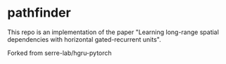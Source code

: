 # pathfinder
This repo is an implementation of the paper "Learning long-range spatial dependencies with horizontal gated-recurrent units".

Forked from serre-lab/hgru-pytorch
